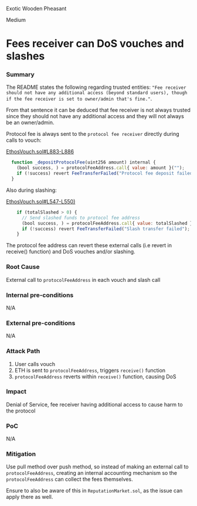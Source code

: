 Exotic Wooden Pheasant

Medium

# Fees receiver can DoS vouches and slashes

### Summary

The README states the following regarding trusted entities: `"Fee receiver should not have any additional access (beyond standard users), though if the fee receiver is set to owner/admin that's fine."`.

From that sentence it can be deduced that fee receiver is not always trusted since they should not have any additional access and they will not always be an owner/admin.

Protocol fee is always sent to the `protocol fee receiver` directly during calls to vouch:

[EthosVouch.sol#L883-L886](https://github.com/sherlock-audit/2024-11-ethos-network-ii/blob/main/ethos/packages/contracts/contracts/EthosVouch.sol#L883-L886)
```javascript
  function _depositProtocolFee(uint256 amount) internal {
    (bool success, ) = protocolFeeAddress.call{ value: amount }("");
    if (!success) revert FeeTransferFailed("Protocol fee deposit failed");
  }
```

Also during slashing:

[EthosVouch.sol#L547-L550)](https://github.com/sherlock-audit/2024-11-ethos-network-ii/blob/main/ethos/packages/contracts/contracts/EthosVouch.sol#L547-L550)
```javascript
    if (totalSlashed > 0) {
      // Send slashed funds to protocol fee address
      (bool success, ) = protocolFeeAddress.call{ value: totalSlashed }("");
      if (!success) revert FeeTransferFailed("Slash transfer failed");
    }
```

The protocol fee address can revert these external calls (i.e revert in receive() function) and DoS vouches and/or slashing.

### Root Cause

External call to `protocolFeeAddress` in each vouch and slash call

### Internal pre-conditions

N/A

### External pre-conditions

N/A

### Attack Path

1. User calls vouch
2. ETH is sent to `protocolFeeAddress`, triggers `receive()` function
3. `protocolFeeAddress` reverts within `receive()` function, causing DoS

### Impact

Denial of Service, fee receiver having additional access to cause harm to the protocol

### PoC

N/A

### Mitigation

Use pull method over push method, so instead of making an external call to `protocolFeeAddress`, creating an internal accounting mechanism so the `protocolFeeAddress` can collect the fees themselves.

Ensure to also be aware of this in `ReputationMarket.sol`, as the issue can apply there as well.